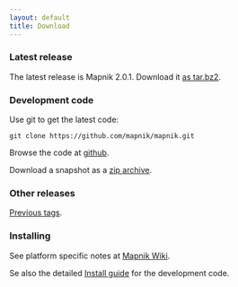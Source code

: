 ```yaml
---
layout: default
title: Download
---
```



### Latest release

The latest release is Mapnik 2.0.1. Download it [as tar.bz2](https://github.com/downloads/mapnik/mapnik/mapnik-v2.0.1.tar.bz2).

### Development code

Use git to get the latest code:

    git clone https://github.com/mapnik/mapnik.git

Browse the code at [github](https://github.com/mapnik/mapnik).

Download a snapshot as a [zip archive](https://github.com/mapnik/mapnik/zipball/master).


### Other releases

[Previous tags](https://github.com/mapnik/mapnik/tags).


### Installing

See platform specific notes at [Mapnik Wiki](https://github.com/mapnik/mapnik/wiki/Mapnik-Installation).

Se also the detailed [Install guide](https://github.com/mapnik/mapnik/blob/master/INSTALL.md) for the development code.

